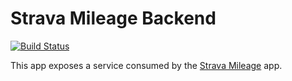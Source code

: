 # Strava Mileage Backend

[![Build Status](https://travis-ci.org/kahnjw/mileagebe.svg?branch=activities_endpoint)](https://travis-ci.org/kahnjw/mileagebe)

This app exposes a service consumed by the [Strava Mileage](https://github.com/kahnjw/stravamileage) app.
